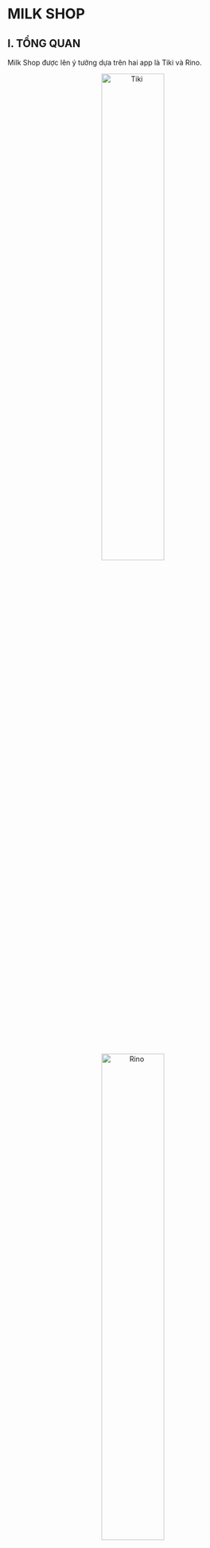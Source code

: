 # MILK SHOP

## I. TỔNG QUAN

Milk Shop được lên ý tưởng dựa trên hai app là Tiki và Rino.

<p align="center">
    <img width="50%" src="https://i.ibb.co/NyLzVtc/tiki.png" alt="Tiki"/>
</p>

<p align="center">
  <img width="50%" src="https://i.ibb.co/w7DVg6P/rino.png" alt="Rino"/>
</p>

<p align="justify"> Tiki ban đầu chỉ bán một loại mặt hàng liên quan tới sách cũng giống như Milk Shop hiện tại chỉ bán một loại mặt hàng là bơ sữa. Còn Rino là một app bách hoá online còn mới trên thị trường nhưng có đặc điểm là nhà phân phối, cung cấp dịch vụ duy nhất trên nền tảng và có giao diện khá thân thiện với người dùng. </p>

<p align="justify"> Milk Shop là sự kết hợp giữa các ý tưởng trên của cả hai app Rino và Tiki, một ứng dụng chuyên cung cấp các sản phẩm bơ sữa bởi một nhà phân phối duy nhất.</p>

## II. GIAO DIỆN ỨNG DỤNG

- _Logo ứng dụng_

  <img src="https://i.ibb.co/8zsMkzw/logo.png" alt="Logo"/>

- _Màn hình loading khi vào ứng dụng_

  <img width="20%" src="https://i.ibb.co/HqbZ8L9/loading.png" alt="Loading Screen"/>

- _Giao diện trang chủ_
  
  <img width="20%" src="https://i.ibb.co/SN81qpW/home-page.png" alt="Home Page"/>

- _Giao diện chi tiết sản phẩm_
  
  <img width="20%" src="https://i.ibb.co/Dp1vfJ5/product.png" alt="Product Detail"/>

- _Giao diện giỏ hàng_

  <img width="20%" src="https://i.ibb.co/VJt9XdF/shopping-cart.png" alt="Shopping Cart"/>

- _Giao diện thanh toán_
  
  <img width="20%" src="https://i.ibb.co/6866j4p/payment-1.png" alt="Payment 1"/> 
  
  <img width="20%" src="https://i.ibb.co/vY24Q8k/payment-2.png" alt="Payment 2"/>

- _Giao diện xem đơn hàng_
  
  <img width="20%" src="https://i.ibb.co/2cW2xyr/my-purchases.png" alt="My Purchases"/>

## CÔNG NGHỆ VÀ THƯ VIỆN HỖ TRỢ

### Công nghệ sử dụng

- **Ngôn ngữ:** Java, PHP, SQL
- Sử dụng phpMyAdmin để quản trị MySQL Database ở localhost.

### Thư viện hỗ trợ

- **Glide** : Hỗ trợ load ảnh.

- **Notification Badge** : Hiển thị thay đổi số lượng sản phẩm trong giỏ hàng.

- **EventBus** : Hỗ trợ giao tiếp gửi nhận các components giữa các Activity, Fragment, … khác nhau.

- **Retrofit** : Hỗ trợ giao thức HTTP để kết nối, lấy dữ liệu từ database về, convert dữ liệu từ dạng json thành java object, hoặc ngược lại.

- **RxJava** : Hỗ trợ xử lý dữ liệu bất đồng bộ.

## III. HƯỚNG PHÁT TRIỂN TIẾP THEO

- _Cải thiện thêm UX/UI._
- _Bổ sung số lượng tồn kho cho sản phẩm để giới hạn số lượng đặt hàng._
- _Chức năng đăng nhập, đăng ký, quản lý tài khoản user._
- _Lưu trữ thông tin giỏ hàng của từng user trong database._
- _Quản lý thông tin giỏ hàng và quản lý đơn hàng của khách hàng._
- _Tạo app quản lý riêng cho admin._
- _Thông báo Notification ở app user, gửi nhận Notification giữa app quản lý và app user._
- ...

**[⬆ Lên đầu trang](#milk-shop)**
